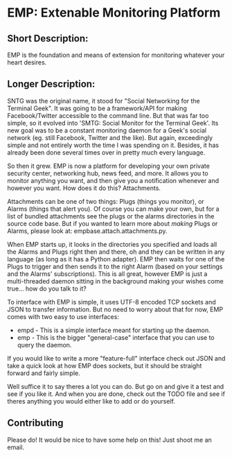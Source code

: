 EMP: Extenable Monitoring Platform
==========================================

Short Description:
------------------

EMP is the foundation and means of extension for monitoring whatever your
heart desires.



Longer Description:
-----------------
SNTG was the original name, it stood for "Social Networking for the Terminal 
Geek". It was going to be a framework/API for making Facebook/Twitter 
accessible to the command line. But that was far too simple, so it evolved into 
'SMTG: Social Monitor for the Terminal Geek'. Its new goal was to be a constant 
monitoring daemon for a Geek's social network (eg. still Facebook, Twitter and 
the like). But again, exceedingly simple and not entirely worth the time I was 
spending on it. Besides, it has already been done several times over in pretty 
much every language.

So then it grew. EMP is now a platform for developing your own private security 
center, networking hub, news feed, and more. It allows you to monitor anything 
you want, and then give you a notification whenever and however you want. How 
does it do this? Attachments.

Attachments can be one of two things: Plugs (things you monitor), or Alarms 
(things that alert you). Of course you can make your own, but for a list of 
bundled attachments see the plugs or the alarms directories in the source code 
base. But if you wanted to learn more about *making* Plugs or Alarms, please 
look at: empbase.attach.attachments.py.

When EMP starts up, it looks in the directories you specified and loads all the 
Alarms and Plugs right then and there, oh and they can be written in any 
language (as long as it has a Python adapter). EMP then waits for one of the 
Plugs to trigger and then sends it to the right Alarm (based on your settings 
and the Alarms' subscriptions). This is all great, however EMP is just a 
multi-threaded daemon sitting in the background making your wishes come true... 
how do you talk to it?

To interface with EMP is simple, it uses UTF-8 encoded TCP sockets and JSON to 
transfer information. But no need to worry about that for now, EMP comes with 
two easy to use interfaces:

* empd - This is a simple interface meant for starting up the daemon.
* emp  - This is the bigger "general-case" interface that you can use to query the daemon.

If you would like to write a more "feature-full" interface check out JSON and 
take a quick look at how EMP does sockets, but it should be straight forward 
and fairly simple.

Well suffice it to say theres a lot you can do. But go on and give it a test 
and see if you like it. And when you are done, check out the TODO file and see
if theres anything you would either like to add or do yourself.


Contributing
------------
Please do! It would be nice to have some help on this! Just shoot me an email.
